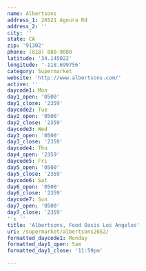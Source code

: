 ```yaml
---
name: Albertsons
address_1: 26521 Agoura Rd
address_2: ''
city: ''
state: CA
zip: '91302'
phone: (818) 880-9080
latitude: '34.145022'
longitude: '-118.699756'
category: Supermarket
website: 'http://www.albertsons.com/'
active: ''
daycode1: Mon
day1_open: '0500'
day1_close: '2359'
daycode2: Tue
day2_open: '0500'
day2_close: '2359'
daycode3: Wed
day3_open: '0500'
day3_close: '2359'
daycode4: Thu
day4_open: '2359'
daycode5: Fri
day5_open: '0500'
day5_close: '2359'
daycode6: Sat
day6_open: '0500'
day6_close: '2359'
daycode7: Sun
day7_open: '0500'
day7_close: '2359'
'': ''
title: 'Albertsons, Food Oasis Los Angeles'
uri: /supermarket/albertsons2652/
formatted_daycode1: Monday
formatted_day1_open: 5am
formatted_day1_close: '11:59pm'

---
```

